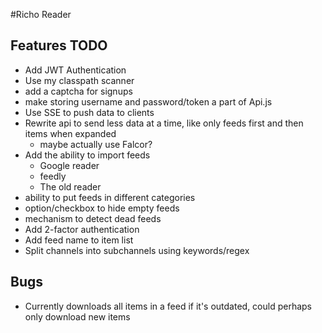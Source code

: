 #Richo Reader

## Features TODO
* Add JWT Authentication
* Use my classpath scanner
* add a captcha for signups
* make storing username and password/token a part of Api.js
* Use SSE to push data to clients
* Rewrite api to send less data at a time, like only feeds first and then items when expanded
    * maybe actually use Falcor?
* Add the ability to import feeds
    * Google reader
    * feedly
    * The old reader
* ability to put feeds in different categories
* option/checkbox to hide empty feeds
* mechanism to detect dead feeds
* Add 2-factor authentication
* Add feed name to item list
* Split channels into subchannels using keywords/regex

## Bugs
* Currently downloads all items in a feed if it's outdated, could perhaps only download new items
